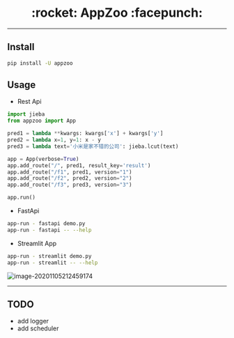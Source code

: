 <h1 align = "center">:rocket: AppZoo :facepunch:</h1>

---

## Install
```bash
pip install -U appzoo
```
## Usage
- Rest Api
```python
import jieba
from appzoo import App

pred1 = lambda **kwargs: kwargs['x'] + kwargs['y']
pred2 = lambda x=1, y=1: x - y
pred3 = lambda text='小米是家不错的公司': jieba.lcut(text)

app = App(verbose=True)
app.add_route("/", pred1, result_key='result')
app.add_route("/f1", pred1, version="1")
app.add_route("/f2", pred2, version="2")
app.add_route("/f3", pred3, version="3")

app.run()
```

- FastApi
```bash
app-run - fastapi demo.py
app-run - fastapi -- --help
```

- Streamlit App
```bash
app-run - streamlit demo.py
app-run - streamlit -- --help
```
![image-20201105212459174](https://tva1.sinaimg.cn/large/0081Kckwly1gkem6xrjvqj319u0f8jsb.jpg)

---
## TODO
- add logger
- add scheduler
